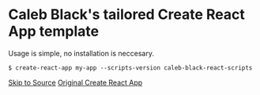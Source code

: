 # Caleb Black's tailored Create React App template

Usage is simple, no installation is neccesary.

```$ create-react-app my-app --scripts-version caleb-black-react-scripts```

[Skip to Source](https://github.com/CalebBlack/React-Road/tree/master/packages/react-scripts/template)
[Original Create React App](https://github.com/facebookincubator/create-react-app)
